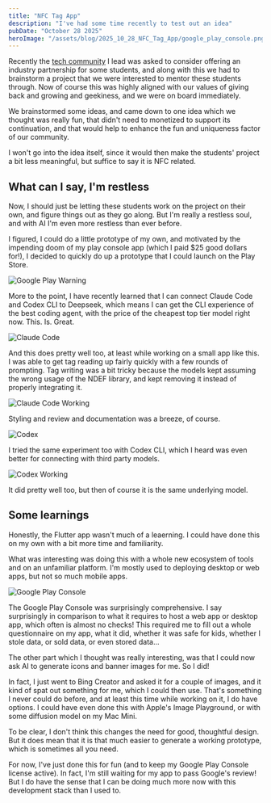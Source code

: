 ```yaml
---
title: "NFC Tag App"
description: "I've had some time recently to test out an idea"
pubDate: "October 28 2025"
heroImage: "/assets/blog/2025_10_28_NFC_Tag_App/google_play_console.png"
---
```


Recently the [tech community](https://geekshacking.com) I lead was asked to consider offering an industry partnership for some students, and along with this we had to brainstorm a project that we were interested to mentor these students through. Now of course this was highly aligned with our values of giving back and growing and geekiness, and we were on board immediately. 

We brainstormed some ideas, and came down to one idea which we thought was really fun, that didn't need to monetized to support its continuation, and that would help to enhance the fun and uniqueness factor of our community. 

I won't go into the idea itself, since it would then make the students' project a bit less meaningful, but suffice to say it is NFC related. 

## What can I say, I'm restless

Now, I should just be letting these students work on the project on their own, and figure things out as they go along. But I'm really a restless soul, and with AI I'm even more restless than ever before. 

I figured, I could do a little prototype of my own, and motivated by the impending doom of my play console app (which I paid $25 good dollars for!), I decided to quickly do up a prototype that I could launch on the Play Store. 

![Google Play Warning](assets/blog/2025_10_28_NFC_Tag_App/google_play_warning.png)

More to the point, I have recently learned that I can connect Claude Code and Codex CLI to Deepseek, which means I can get the CLI experience of the best coding agent, with the price of the cheapest top tier model right now. This. Is. Great. 

![Claude Code](assets/blog/2025_10_28_NFC_Tag_App/claude_code.png)

And this does pretty well too, at least while working on a small app like this. I was able to get tag reading up fairly quickly with a few rounds of prompting. Tag writing was a bit tricky because the models kept assuming the wrong usage of the NDEF library, and kept removing it instead of properly integrating it. 

![Claude Code Working](assets/blog/2025_10_28_NFC_Tag_App/claude_code_working.png)

Styling and review and documentation was a breeze, of course. 

![Codex](assets/blog/2025_10_28_NFC_Tag_App/codex.png)

I tried the same experiment too with Codex CLI, which I heard was even better for connecting with third party models.

![Codex Working](assets/blog/2025_10_28_NFC_Tag_App/codex_working.png)

It did pretty well too, but then of course it is the same underlying model. 

## Some learnings

Honestly, the Flutter app wasn't much of a leaerning. I could have done this on my own with a bit more time and familiarity. 

What was interesting was doing this with a whole new ecosystem of tools and on an unfamiliar platform. I'm mostly used to deploying desktop or web apps, but not so much mobile apps. 

![Google Play Console](assets/blog/2025_10_28_NFC_Tag_App/google_play_console.png)

The Google Play Console was surprisingly comprehensive. I say surprisingly in comparison to what it requires to host a web app or desktop app, which often is almost no checks! This required me to fill out a whole questionnaire on my app, what it did, whether it was safe for kids, whether I stole data, or sold data, or even stored data... 

The other part which I thought was really interesting, was that I could now ask AI to generate icons and banner images for me. So I did! 

In fact, I just went to Bing Creator and asked it for a couple of images, and it kind of spat out something for me, which I could then use. That's something I never could do before, and at least this time while working on it, I do have options. I could have even done this with Apple's Image Playground, or with some diffusion model on my Mac Mini. 

To be clear, I don't think this changes the need for good, thoughtful design. But it does mean that it is that much easier to generate a working prototype, which is sometimes all you need. 

For now, I've just done this for fun (and to keep my Google Play Console license active). In fact, I'm still waiting for my app to pass Google's review! But I do have the sense that I can be doing much more now with this development stack than I used to. 
